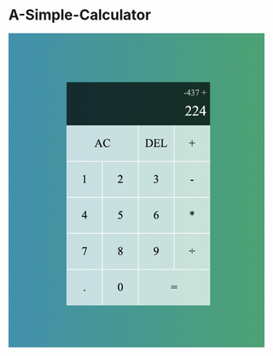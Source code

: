 # A-Simple-Calculator

![Sample](https://github.com/li2he1/A-Simple-Calculator/blob/master/demo.png) 
